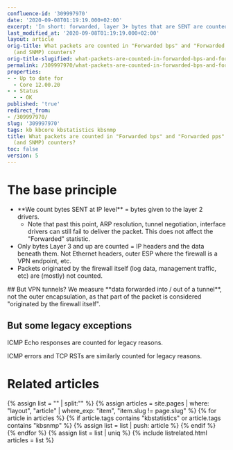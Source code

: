 ```yaml
---
confluence-id: '309997970'
date: '2020-09-08T01:19:19.000+02:00'
excerpt: 'In short: forwarded, layer 3+ bytes that are SENT are counted.'
last_modified_at: '2020-09-08T01:19:19.000+02:00'
layout: article
orig-title: What packets are counted in "Forwarded bps" and "Forwarded pps" statistics
  (and SNMP) counters?
orig-title-slugified: what-packets-are-counted-in-forwarded-bps-and-forwarded-pps-statistics-and-snmp-counters-
permalink: /309997970/what-packets-are-counted-in-forwarded-bps-and-forwarded-pps-statistics-and-snmp-counters-
properties:
- - Up to date for
  - Core 12.00.20
- - Status
  - - OK
published: 'true'
redirect_from:
- /309997970/
slug: '309997970'
tags: kb kbcore kbstatistics kbsnmp
title: What packets are counted in "Forwarded bps" and "Forwarded pps" statistics
  (and SNMP) counters?
toc: false
version: 5
---
```


# The base principle
<ul><li>**We count bytes SENT at IP level** = bytes given to the layer 2 drivers. 
<ul><li>Note that past this point, ARP resolution, tunnel negotiation, interface drivers can still fail to deliver the packet. This does not affect the "Forwarded" statistic.</li></ul></li><li>Only bytes Layer 3 and up are counted = IP headers and the data beneath them. Not Ethernet headers, outer ESP where the firewall is a VPN endpoint, etc.</li><li>Packets originated by the firewall itself (log data, management traffic, etc) are (mostly) not counted.</li></ul>## But VPN tunnels?
We measure **data forwarded into / out of a tunnel**, not the outer encapsulation, as that part of the packet is considered "originated by the firewall itself".

## But some legacy exceptions
ICMP Echo responses are counted for legacy reasons.

ICMP errors and TCP RSTs are similarly counted for legacy reasons.




# Related articles
{% assign list = "" | split:"" %}
{% assign articles = site.pages | where: "layout", "article" | where_exp: "item", "item.slug != page.slug" %}
{% for article in articles %}
{% if article.tags contains "kbstatistics" or article.tags contains "kbsnmp" %}
{% assign list = list | push: article %}
{% endif %}
{% endfor %}
{% assign list = list | uniq %}
{% include listrelated.html articles = list %}